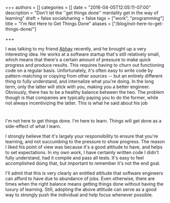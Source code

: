 +++
authors = []
categories = []
date = "2016-04-05T12:05:11-07:00"
description = "Don't let the ''get things done'' mentality get in the way of learning"
draft = false
socialsharing = false
tags = ["work", "programming"]
title = "I'm Not Here to Get Things Done"
aliases = ["/blog/not-here-to-get-things-done/"]

+++

I was talking to my friend [Abhay](https://twitter.com/bothra90) recently, and he brought up a very interesting idea. He works at a software startup that's still relatively small, which means that there's a certain amount of pressure to make quick progress and produce results. This requires having to churn out functioning code on a regular basis. Unfortunately, it's often easy to write code by pattern-matching or copying from other sources -- but an entirely different thing to fully understand, and internalize what you're doing. In the long term, only the latter will stick with you, making you a better engineer. Obviously, there has to be a healthy balance between the two. The problem though is that companies are typically paying you to do the former, while not always incentivizing the latter. This is what he said about his job

<div class="custom-quote">
  <h1 class="icon-quote-left"></i></h1>
  <p>I'm not here to get things done. I'm here to learn. Things will get done as a side-effect of what I learn.
  </p>
</div>

 I strongly believe that it's largely your responsibility to ensure that you're learning, and not succumbing to the pressure to show progress. The reason I liked his point of view was because it's a good attitude to have, and helps to set expectations. In my own work, I have certainly written code I didn't fully understand, had it compile and pass all tests. It's easy to feel accomplished doing that, but important to remember it's not the end goal.

I'll admit that this is very clearly an entitled attitude that software
engineers can afford to have due to abundance of jobs. Even otherwise, there are times when
the right balance means getting things done without having the luxury of learning.
Still, adopting the above attitude can serve as a good way to strongly push the
individual and help focus whenever possible.